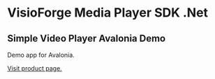 ﻿# VisioForge Media Player SDK .Net

## Simple Video Player Avalonia Demo

Demo app for Avalonia.

[Visit product page.](https://www.visioforge.com/media-player-sdk-net)